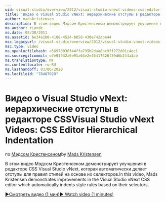 ```yaml
---
uid: visual-studio/overview/2012/visual-studio-vnext-videos-css-editor-hierarchical-indentation
title: 'Видео о Visual Studio vNext: иерархические отступы в редакторе CSS | Документация Майкрософт'
author: madskristensen
description: В этом видео Мэдсом Кристенсеном демонстрирует улучшения в редакторе CSS Visual Studio vNext, которая автоматически делает отступы для правил стилей на основе их селекто...
ms.author: riande
ms.date: 08/30/2011
ms.assetid: 6e34a1b0-4108-4524-b858-430e742abe44
msc.legacyurl: /visual-studio/overview/2012/visual-studio-vnext-videos-css-editor-hierarchical-indentation
msc.type: video
ms.openlocfilehash: a56970036f44ffa795b2daa8bc9ff272d01c4ec1
ms.sourcegitcommit: e7e91932a6e91a63e2e46417626f39d6b244a3ab
ms.translationtype: MT
ms.contentlocale: ru-RU
ms.lasthandoff: 03/06/2020
ms.locfileid: "78467028"
---
```

# <a name="visual-studio-vnext-videos-css-editor-hierarchical-indentation"></a><span data-ttu-id="0cac6-103">Видео о Visual Studio vNext: иерархические отступы в редакторе CSS</span><span class="sxs-lookup"><span data-stu-id="0cac6-103">Visual Studio vNext Videos: CSS Editor Hierarchical Indentation</span></span>

<span data-ttu-id="0cac6-104">по [Мэдсом Кристенсеном](https://github.com/madskristensen)</span><span class="sxs-lookup"><span data-stu-id="0cac6-104">by [Mads Kristensen](https://github.com/madskristensen)</span></span>

<span data-ttu-id="0cac6-105">В этом видео Мэдсом Кристенсеном демонстрирует улучшения в редакторе CSS Visual Studio vNext, которая автоматически делает отступы для правил стилей на основе их селекторов.</span><span class="sxs-lookup"><span data-stu-id="0cac6-105">In this video, Mads Kristensen demonstrates improvements in the Visual Studio vNext CSS editor which automatically indents style rules based on their selectors.</span></span>

[<span data-ttu-id="0cac6-106">&#9654;Смотреть видео (1 мин)</span><span class="sxs-lookup"><span data-stu-id="0cac6-106">&#9654; Watch video (1 minutes)</span></span>](https://channel9.msdn.com/Blogs/ASP-NET-Site-Videos/visual-studio-vnext-videos-css-editor-hierarchical-indentation)
